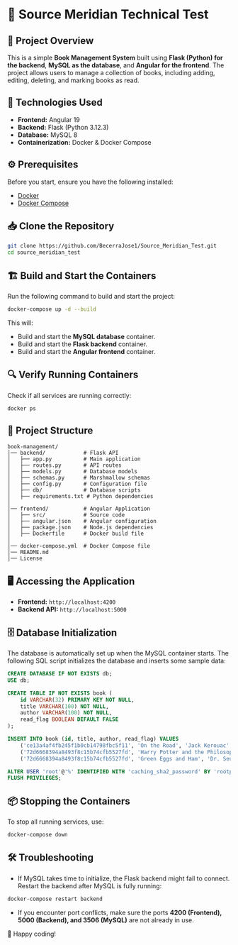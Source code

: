# 📖 Source Meridian Technical Test

## 🚀 Project Overview
This is a simple **Book Management System** built using **Flask (Python) for the backend**, **MySQL as the database**, and **Angular for the frontend**. The project allows users to manage a collection of books, including adding, editing, deleting, and marking books as read.

## 📌 Technologies Used
- **Frontend:** Angular 19
- **Backend:** Flask (Python 3.12.3)
- **Database:** MySQL 8
- **Containerization:** Docker & Docker Compose

## ⚙️ Prerequisites
Before you start, ensure you have the following installed:
- [Docker](https://docs.docker.com/get-docker/)
- [Docker Compose](https://docs.docker.com/compose/install/)

## 📥 Clone the Repository
```bash
git clone https://github.com/BecerraJose1/Source_Meridian_Test.git
cd source_meridian_test
```

## 🏗️ Build and Start the Containers
Run the following command to build and start the project:
```bash
docker-compose up -d --build
```
This will:
- Build and start the **MySQL database** container.
- Build and start the **Flask backend** container.
- Build and start the **Angular frontend** container.

## 🔍 Verify Running Containers
Check if all services are running correctly:
```bash
docker ps
```

## 📂 Project Structure
```
book-management/
│── backend/            # Flask API
│   ├── app.py          # Main application
│   ├── routes.py       # API routes
│   ├── models.py       # Database models
│   ├── schemas.py      # Marshmallow schemas
│   ├── config.py       # Configuration file
│   ├── db/             # Database scripts
│   ├── requirements.txt # Python dependencies
│
│── frontend/           # Angular Application
│   ├── src/            # Source code
│   ├── angular.json    # Angular configuration
│   ├── package.json    # Node.js dependencies
│   ├── Dockerfile      # Docker build file
│
│── docker-compose.yml  # Docker Compose file
│── README.md
│── License
```

## 🖥️ Accessing the Application
- **Frontend:** `http://localhost:4200`
- **Backend API:** `http://localhost:5000`

## 🗄️ Database Initialization
The database is automatically set up when the MySQL container starts. The following SQL script initializes the database and inserts some sample data:

```sql
CREATE DATABASE IF NOT EXISTS db;
USE db;

CREATE TABLE IF NOT EXISTS book (
    id VARCHAR(32) PRIMARY KEY NOT NULL,
    title VARCHAR(100) NOT NULL,
    author VARCHAR(100) NOT NULL,
    read_flag BOOLEAN DEFAULT FALSE
);

INSERT INTO book (id, title, author, read_flag) VALUES
    ('ce13a4af4fb245f1b0cb14798fbc5f11', 'On the Road', 'Jack Kerouac', TRUE),
    ('72d6668394a8493f8c15b74cfb5527fd', 'Harry Potter and the Philosopher\s Stone', 'J. K. Rowling', FALSE),
    ('72d6668394a8493f8c15b74cfb5527fd', 'Green Eggs and Ham', 'Dr. Seuss', TRUE);

ALTER USER 'root'@'%' IDENTIFIED WITH 'caching_sha2_password' BY 'rootpassword';
FLUSH PRIVILEGES;
```

## 📦 Stopping the Containers
To stop all running services, use:
```bash
docker-compose down
```

## 🛠️ Troubleshooting
- If MySQL takes time to initialize, the Flask backend might fail to connect. Restart the backend after MySQL is fully running:
```bash
docker-compose restart backend
```
- If you encounter port conflicts, make sure the ports **4200 (Frontend), 5000 (Backend), and 3506 (MySQL)** are not already in use.


🚀 Happy coding!

